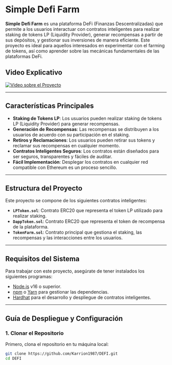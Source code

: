 # **Simple Defi Farm**

**Simple Defi Farm** es una plataforma DeFi (Finanzas Descentralizadas) que permite a los usuarios interactuar con contratos inteligentes para realizar staking de tokens LP (Liquidity Provider), generar recompensas a partir de sus depósitos, y gestionar sus inversiones de manera eficiente. Este proyecto es ideal para aquellos interesados en experimentar con el farming de tokens, así como aprender sobre las mecánicas fundamentales de las plataformas DeFi.

## Video Explicativo

[![Video sobre el Proyecto](https://via.placeholder.com/800x400.png?text=Haz+clic+para+ver+el+video)](https://share.vidnoz.com/aivideo?id=aishare-qBLkwYqjwsaWCVkkz5yLCL2E17348308813782192)

---

## **Características Principales**

- **Staking de Tokens LP**: Los usuarios pueden realizar staking de tokens LP (Liquidity Provider) para generar recompensas.
- **Generación de Recompensas**: Las recompensas se distribuyen a los usuarios de acuerdo con su participación en el staking.
- **Retiros y Reclamaciones**: Los usuarios pueden retirar sus tokens y reclamar sus recompensas en cualquier momento.
- **Contratos Inteligentes Seguros**: Los contratos están diseñados para ser seguros, transparentes y fáciles de auditar.
- **Fácil Implementación**: Desplegar los contratos en cualquier red compatible con Ethereum es un proceso sencillo.

---

## **Estructura del Proyecto**

Este proyecto se compone de los siguientes contratos inteligentes:

- **`LPToken.sol`**: Contrato ERC20 que representa el token LP utilizado para realizar staking.
- **`DappToken.sol`**: Contrato ERC20 que representa el token de recompensa de la plataforma.
- **`TokenFarm.sol`**: Contrato principal que gestiona el staking, las recompensas y las interacciones entre los usuarios.

---

## **Requisitos del Sistema**

Para trabajar con este proyecto, asegúrate de tener instalados los siguientes programas:

- [Node.js](https://nodejs.org) v16 o superior.
- [npm](https://www.npmjs.com/) o [Yarn](https://yarnpkg.com/) para gestionar las dependencias.
- [Hardhat](https://hardhat.org) para el desarrollo y despliegue de contratos inteligentes.

---

## **Guía de Despliegue y Configuración**

### **1. Clonar el Repositorio**

Primero, clona el repositorio en tu máquina local:

```bash
git clone https://github.com/Karrion1987/DEFI.git
cd DEFI
